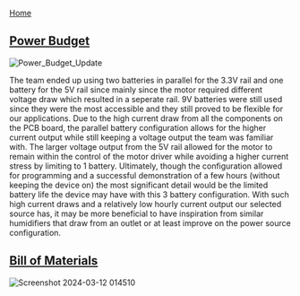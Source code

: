 [Home](/index.md)


## [Power Budget](https://docs.google.com/spreadsheets/d/1WLdgTx1jY-CqjdHZXyPzQMXlrSTJY2c_/edit#gid=1208100218)

![Power_Budget_Update](https://github.com/Team-309-Hydro-Pro/EGR314-Spring2024-Team309.github.io/assets/84349229/1f9b1ee1-d743-44e0-b4ad-5acff835b2b7)

The team ended up using two batteries in parallel for the 3.3V rail and one battery for the 5V rail since mainly since the motor required different voltage draw which resulted in a seperate rail. 9V batteries were still used since they were the most accessible and they still proved to be flexible for our applications. Due to the high current draw from all the components on the PCB board, the parallel battery configuration allows for the higher current output while still keeping a voltage output the team was familiar with. The larger voltage output from the 5V rail allowed for the motor to remain within the control of the motor driver while avoiding a higher current stress by limiting to 1 battery. Ultimately, though the configuration allowed for programming and a successful demonstration of a few hours (without keeping the device on) the most significant detail would be the limited battery life the device may have with this 3 battery configuration. With such high current draws and a relatively low hourly current output our selected source has, it may be more beneficial to have inspiration from similar humidifiers that draw from an outlet or at least improve on the power source configuration.


## [Bill of Materials](https://docs.google.com/spreadsheets/d/1t2ft6POlQOHWxzSHua7qpe4oo7F90Wr8/edit#gid=70035195)

![Screenshot 2024-03-12 014510](https://github.com/Team-309-Weather-Station/EGR314-Spring2024-Team309.github.io/assets/157083379/902ca304-bd0e-4917-afa4-f9ba86a1a2c8)

